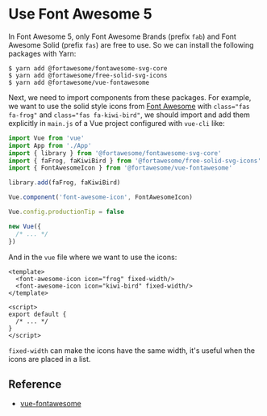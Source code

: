 # Use Font Awesome 5

In Font Awesome 5, only Font Awesome Brands (prefix `fab`) and Font Awesome Solid (prefix `fas`) are free to use. So we can install the  following packages with Yarn:

```console
$ yarn add @fortawesome/fontawesome-svg-core
$ yarn add @fortawesome/free-solid-svg-icons
$ yarn add @fortawesome/vue-fontawesome
```

Next, we need to import components from these packages. For example, we want to use the solid style icons from [Font Awesome](https://fontawesome.com/icons?d=gallery&s=solid) with `class="fas fa-frog"` and `class="fas fa-kiwi-bird"`, we should import and add them explicitly in `main.js` of a Vue project configured with `vue-cli` like:

```javascript
import Vue from 'vue'
import App from './App'
import { library } from '@fortawesome/fontawesome-svg-core'
import { faFrog, faKiwiBird } from '@fortawesome/free-solid-svg-icons'
import { FontAwesomeIcon } from '@fortawesome/vue-fontawesome'

library.add(faFrog, faKiwiBird)

Vue.component('font-awesome-icon', FontAwesomeIcon)

Vue.config.productionTip = false

new Vue({
  /* ... */
})
```

And in the `vue` file where we want to use the icons:

```vue
<template>
  <font-awesome-icon icon="frog" fixed-width/>
  <font-awesome-icon icon="kiwi-bird" fixed-width/>
</template>

<script>
export default {
  /* ... */
}
</script>
```

`fixed-width` can make the icons have the same width, it's useful when the icons are placed in a list. 

## Reference

* [vue-fontawesome](https://github.com/FortAwesome/vue-fontawesome/blob/master/README.md)
